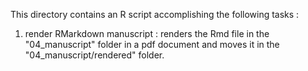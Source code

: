 This directory contains an R script accomplishing the following tasks : 

1. render RMarkdown manuscript : renders the Rmd file in the "04_manuscript" folder in a pdf document and moves it in the "04_manuscript/rendered" folder.
